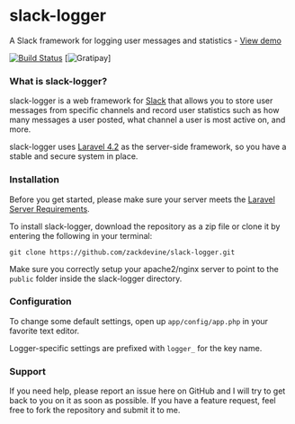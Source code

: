 # slack-logger
A Slack framework for logging user messages and statistics - [View demo](https://nyaa-nyaa.co)

[![Build Status](https://semaphoreci.com/api/v1/projects/59774d71-1545-41e3-9c80-7b567800eac9/511563/shields_badge.svg)](https://semaphoreci.com/zdevine/slack-logger)
[![Gratipay](https://img.shields.io/gratipay/zdevine.svg)]

### What is slack-logger?
slack-logger is a web framework for [Slack](https://slack.com) that allows you to store user messages from specific channels and record user statistics such as how many messages a user posted, what channel a user is most active on, and more.

slack-logger uses [Laravel 4.2](https://laravel.com/docs/4.2) as the server-side framework, so you have a stable and secure system in place.

### Installation
Before you get started, please make sure your server meets the [Laravel Server Requirements](https://laravel.com/docs/4.2/#server-requirements).

To install slack-logger, download the repository as a zip file or clone it by entering the following in your terminal:
```
git clone https://github.com/zackdevine/slack-logger.git
```
Make sure you correctly setup your apache2/nginx server to point to the `public` folder inside the slack-logger directory.

### Configuration
To change some default settings, open up `app/config/app.php` in your favorite text editor.

Logger-specific settings are prefixed with `logger_` for the key name.

### Support
If you need help, please report an issue here on GitHub and I will try to get back to you on it as soon as possible. If you have a feature request, feel free to fork the repository and submit it to me.
